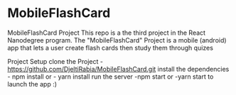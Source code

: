 # MobileFlashCard
MobileFlashCard Project
This repo is a the third project in the React Nanodegree program. The "MobileFlashCard" Project is a mobile (android) app that lets a user create flash cards then study them through quizes

Project Setup
clone the Project - https://github.com/DjeltiRabia/MobileFlashCard.git
install the dependencies - npm install or - yarn install 
run the server -npm start or -yarn start to launch the app :)
